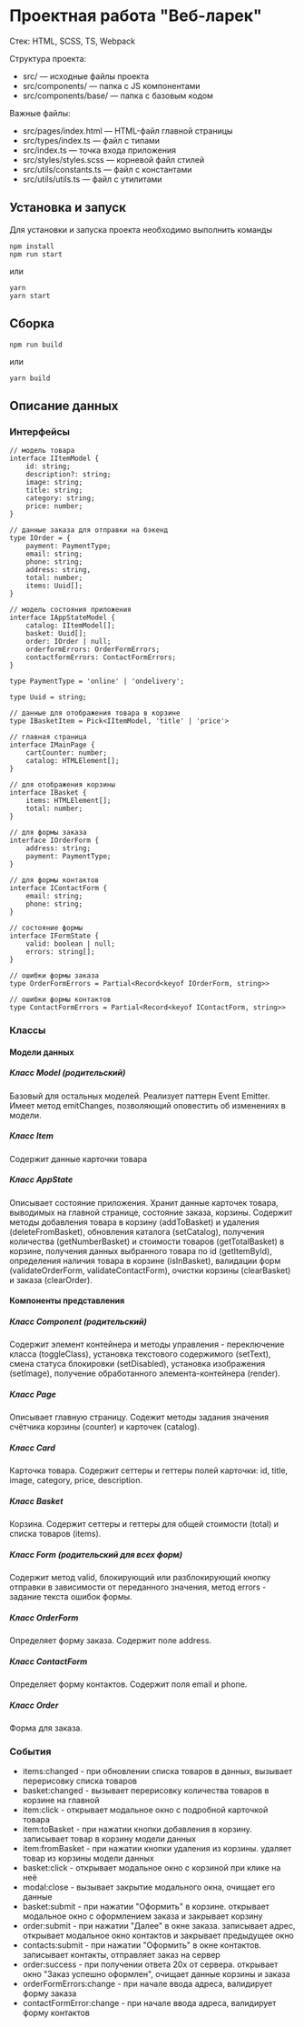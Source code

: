 # Проектная работа "Веб-ларек"

Стек: HTML, SCSS, TS, Webpack

Структура проекта:

- src/ — исходные файлы проекта
- src/components/ — папка с JS компонентами
- src/components/base/ — папка с базовым кодом

Важные файлы:

- src/pages/index.html — HTML-файл главной страницы
- src/types/index.ts — файл с типами
- src/index.ts — точка входа приложения
- src/styles/styles.scss — корневой файл стилей
- src/utils/constants.ts — файл с константами
- src/utils/utils.ts — файл с утилитами

## Установка и запуск

Для установки и запуска проекта необходимо выполнить команды

```
npm install
npm run start
```

или

```
yarn
yarn start
```

## Сборка

```
npm run build
```

или

```
yarn build
```

## Описание данных

### Интерфейсы

```
// модель товара
interface IItemModel {
    id: string;
    description?: string;
    image: string;
    title: string;
    category: string;
    price: number;
}

// данные заказа для отправки на бэкенд
type IOrder = {
    payment: PaymentType;
    email: string;
    phone: string;
    address: string,
    total: number;
    items: Uuid[];
}

// модель состояния приложения
interface IAppStateModel {
    catalog: IItemModel[];
    basket: Uuid[];
    order: IOrder | null;
    orderformErrors: OrderFormErrors;
    contactformErrors: ContactFormErrors;
}

type PaymentType = 'online' | 'ondelivery';

type Uuid = string;

// данные для отображения товара в корзине
type IBasketItem = Pick<IItemModel, 'title' | 'price'>

// главная страница
interface IMainPage {
    cartCounter: number;
    catalog: HTMLElement[];
}

// для отображения корзины
interface IBasket {
    items: HTMLElement[];
    total: number;
}

// для формы заказа
interface IOrderForm {
    address: string;
    payment: PaymentType;
}

// для формы контактов
interface IContactForm {
    email: string;
    phone: string;
}

// состояние формы
interface IFormState {
    valid: boolean | null;
    errors: string[];
}

// ошибки формы заказа
type OrderFormErrors = Partial<Record<keyof IOrderForm, string>>

// ошибки формы контактов
type ContactFormErrors = Partial<Record<keyof IContactForm, string>>
```

### Классы

#### Модели данных

##### Класс Model (родительский)

Базовый для остальных моделей. Реализует паттерн Event Emitter. Имеет метод emitChanges, позволяющий оповестить об изменениях в модели.

##### Класс Item

Содержит данные карточки товара

##### Класс AppState

Описывает состояние приложения. Хранит данные карточек товара, выводимых на главной странице, состояние заказа, корзины. Содержит методы добавления товара в корзину (addToBasket) и удаления (deleteFromBasket), обновления каталога (setCatalog), получения количества (getNumberBasket) и стоимости товаров (getTotalBasket) в корзине, получения данных выбранного товара по id (getItemById), определения наличия товара в корзине (isInBasket), валидации форм (validateOrderForm, validateContactForm), очистки корзины (clearBasket) и заказа (clearOrder).

#### Компоненты представления

##### Класс Component (родительский)
Содержит элемент контейнера и методы управления - переключение класса (toggleClass), установка текстового содержимого (setText), смена статуса блокировки (setDisabled), установка изображения (setImage), получение обработанного элемента-контейнера (render).

##### Класс Page
Описывает главную страницу. Содежит методы задания значения счётчика корзины (counter) и карточек (catalog).

##### Класс Card
Карточка товара. Содержит сеттеры и геттеры полей карточки: id, title, image, category, price, description.

##### Класс Basket
Корзина. Содержит сеттеры и геттеры для общей стоимости (total) и списка товаров (items).

##### Класс Form (родительский для всех форм)
Содержит метод valid, блокирующий или разблокирующий кнопку отправки в зависимости от переданного значения, метод errors - задание текста ошибок формы.

##### Класс OrderForm
Определяет форму заказа. Содержит поле address.

##### Класс ContactForm
Определяет форму контактов. Содержит поля email и phone.

##### Класс Order
Форма для заказа. 

### События

- items:changed - при обновлении списка товаров в данных, вызывает перерисовку списка товаров
- basket:changed - вызывает перерисовку количества товаров в корзине на главной
- item:click - открывает модальное окно с подробной карточкой товара
- item:toBasket - при нажатии кнопки добавления в корзину. записывает товар в корзину модели данных
- item:fromBasket - при нажатии кнопки удаления из корзины. удаляет товар из корзины модели данных
- basket:click - открывает модальное окно с корзиной при клике на неё
- modal:close - вызывает закрытие модального окна, очищает его данные
- basket:submit - при нажатии "Оформить" в корзине. открывает модальное окно с оформлением заказа и закрывает корзину
- order:submit - при нажатии "Далее" в окне заказа. записывает адрес, открывает модальное окно контактов и закрывает предыдущее окно
- contacts:submit - при нажатии "Оформить" в окне контактов. записывает контакты, отправляет заказ на сервер
- order:success - при получении ответа 20x от сервера. открывает окно "Заказ успешно оформлен", очищает данные корзины и заказа
- orderFormErrors:change - при начале ввода адреса, валидирует форму заказа
- contactFormError:change - при начале ввода адреса, валидирует форму контактов
